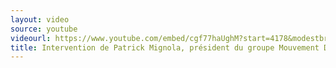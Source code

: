 ```yaml
---
layout: video
source: youtube
videourl: https://www.youtube.com/embed/cgf77haUghM?start=4178&modestbranding=1
title: Intervention de Patrick Mignola, président du groupe Mouvement Démocrate et apparentés à l'Assemblée nationale
---
```

